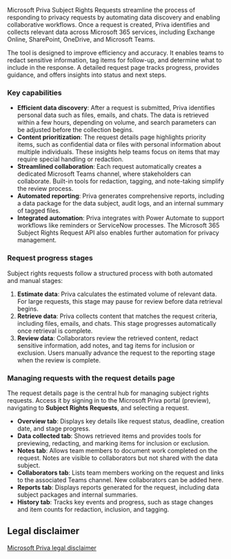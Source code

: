 Microsoft Priva Subject Rights Requests streamline the process of responding to privacy requests by automating data discovery and enabling collaborative workflows. Once a request is created, Priva identifies and collects relevant data across Microsoft 365 services, including Exchange Online, SharePoint, OneDrive, and Microsoft Teams.

The tool is designed to improve efficiency and accuracy. It enables teams to redact sensitive information, tag items for follow-up, and determine what to include in the response. A detailed request page tracks progress, provides guidance, and offers insights into status and next steps.

### Key capabilities

- **Efficient data discovery**: After a request is submitted, Priva identifies personal data such as files, emails, and chats. The data is retrieved within a few hours, depending on volume, and search parameters can be adjusted before the collection begins.
- **Content prioritization**: The request details page highlights priority items, such as confidential data or files with personal information about multiple individuals. These insights help teams focus on items that may require special handling or redaction.
- **Streamlined collaboration**: Each request automatically creates a dedicated Microsoft Teams channel, where stakeholders can collaborate. Built-in tools for redaction, tagging, and note-taking simplify the review process.
- **Automated reporting**: Priva generates comprehensive reports, including a data package for the data subject, audit logs, and an internal summary of tagged files.
- **Integrated automation**: Priva integrates with Power Automate to support workflows like reminders or ServiceNow processes. The Microsoft 365 Subject Rights Request API also enables further automation for privacy management.

### Request progress stages

Subject rights requests follow a structured process with both automated and manual stages:

1. **Estimate data**: Priva calculates the estimated volume of relevant data. For large requests, this stage may pause for review before data retrieval begins.
2. **Retrieve data**: Priva collects content that matches the request criteria, including files, emails, and chats. This stage progresses automatically once retrieval is complete.
3. **Review data**: Collaborators review the retrieved content, redact sensitive information, add notes, and tag items for inclusion or exclusion. Users manually advance the request to the reporting stage when the review is complete.

### Managing requests with the request details page

The request details page is the central hub for managing subject rights requests. Access it by signing in to the Microsoft Priva portal (preview), navigating to **Subject Rights Requests**, and selecting a request.

- **Overview tab**: Displays key details like request status, deadline, creation date, and stage progress.
- **Data collected tab**: Shows retrieved items and provides tools for previewing, redacting, and marking items for inclusion or exclusion.
- **Notes tab**: Allows team members to document work completed on the request. Notes are visible to collaborators but not shared with the data subject.
- **Collaborators tab**: Lists team members working on the request and links to the associated Teams channel. New collaborators can be added here.
- **Reports tab**: Displays reports generated for the request, including data subject packages and internal summaries.
- **History tab**: Tracks key events and progress, such as stage changes and item counts for redaction, inclusion, and tagging.

## Legal disclaimer

[Microsoft Priva legal disclaimer](/privacy/priva/priva-disclaimer?azure-portal=true)